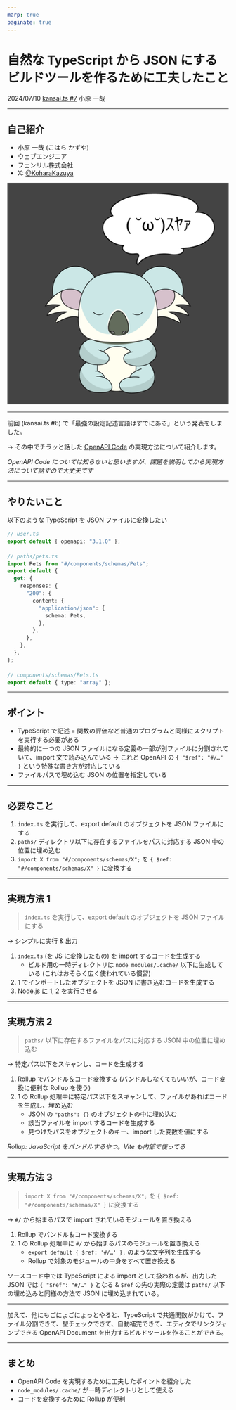 ```yaml
---
marp: true
paginate: true
---
```


<!-- _paginate: false -->

# 自然な TypeScript から JSON にするビルドツールを作るために工夫したこと

2024/07/10 [kansai.ts #7](https://kansaits.connpass.com/event/321282/)
小原 一哉

---

## 自己紹介

- 小原 一哉 (こはら かずや)
- ウェブエンジニア
- フェンリル株式会社
- X: [@KoharaKazuya](https://twitter.com/KoharaKazuya)

![bg cover right](./koharakazuya.png)

---

前回 (kansai.ts #6) で「最強の設定記述言語はすでにある」という発表をしました。

→ その中でチラッと話した [OpenAPI Code](https://github.com/koharakazuya/openapi-code) の実現方法について紹介します。

_OpenAPI Code については知らないと思いますが、課題を説明してから実現方法について話すので大丈夫です_

---

## やりたいこと

以下のような TypeScript を JSON ファイルに変換したい

```typescript
// user.ts
export default { openapi: "3.1.0" };

// paths/pets.ts
import Pets from "#/components/schemas/Pets";
export default {
  get: {
    responses: {
      "200": {
        content: {
          "application/json": {
            schema: Pets,
          },
        },
      },
    },
  },
};

// components/schemas/Pets.ts
export default { type: "array" };
```

---

## ポイント

- TypeScript で記述 = 関数の評価など普通のプログラムと同様にスクリプトを実行する必要がある
- 最終的に一つの JSON ファイルになる定義の一部が別ファイルに分割されていて、import 文で読み込んでいる → これと OpenAPI の `{ "$ref": "#/…" }` という特殊な書き方が対応している
- ファイルパスで埋め込む JSON の位置を指定している

---

## 必要なこと

1. `index.ts` を実行して、export default のオブジェクトを JSON ファイルにする
2. `paths/` ディレクトリ以下に存在するファイルをパスに対応する
   JSON 中の位置に埋め込む
3. `import X from "#/components/schemas/X";` を
   `{ $ref: "#/components/schemas/X" }` に変換する

---

## 実現方法 1

> `index.ts` を実行して、export default のオブジェクトを JSON ファイルにする

→ シンプルに実行 & 出力

1. `index.ts` (を JS に変換したもの) を import するコードを生成する
   - ビルド用の一時ディレクトリは `node_modules/.cache/` 以下に生成している (これはおそらく広く使われている慣習)
2. 1 でインポートしたオブジェクトを JSON に書き込むコードを生成する
3. Node.js に 1, 2 を実行させる

---

## 実現方法 2

> `paths/` 以下に存在するファイルをパスに対応する JSON 中の位置に埋め込む

→ 特定パス以下をスキャンし、コードを生成する

1. Rollup でバンドル＆コード変換する
   (バンドルしなくてもいいが、コード変換に便利な Rollup を使う)
2. 1 の Rollup 処理中に特定パス以下をスキャンして、ファイルがあればコードを生成し、埋め込む
   - JSON の `"paths": {}` のオブジェクトの中に埋め込む
   - 該当ファイルを import するコードを生成する
   - 見つけたパスをオブジェクトのキー、import した変数を値にする

_Rollup: JavaScript をバンドルするやつ。Vite も内部で使ってる_

---

## 実現方法 3

> `import X from "#/components/schemas/X";` を
> `{ $ref: "#/components/schemas/X" }` に変換する

→ `#/` から始まるパスで import されているモジュールを置き換える

1. Rollup でバンドル＆コード変換する
2. 1 の Rollup 処理中に `#/` から始まるパスのモジュールを置き換える
   - `export default { $ref: '#/…' };` のような文字列を生成する
   - Rollup で対象のモジュールの中身をすべて置き換える

ソースコード中では TypeScript による import として扱われるが、出力した JSON では `{ "$ref": "#/…" }` となる & `$ref` の先の実際の定義は `paths/` 以下の埋め込みと同様の方法で JSON に埋め込まれている。

---

加えて、他にもごにょごにょっとやると、TypeScript で共通関数がかけて、ファイル分割できて、型チェックできて、自動補完できて、エディタでリンクジャンプできる OpenAPI Document を出力するビルドツールを作ることができる。

---

## まとめ

- OpenAPI Code を実現するために工夫したポイントを紹介した
- `node_modules/.cache/` が一時ディレクトリとして使える
- コードを変換するために Rollup が便利
